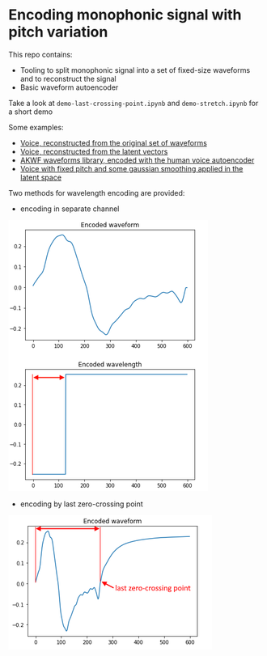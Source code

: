 # Encoding monophonic signal with pitch variation

This repo contains: 
- Tooling to split monophonic signal into a set of fixed-size waveforms and to reconstruct the signal
- Basic waveform autoencoder

Take a look at `demo-last-crossing-point.ipynb` and `demo-stretch.ipynb` for a short demo

Some examples: 
- [Voice, reconstructed from the original set of waveforms](https://flakycdn.blob.core.windows.net/various/reconstructed-human-voice.wav)
- [Voice, reconstructed from the latent vectors](https://flakycdn.blob.core.windows.net/various/render-human-voice.wav)
- [AKWF waveforms library, encoded with the human voice autoencoder](https://flakycdn.blob.core.windows.net/various/akwf.wav)
- [Voice with fixed pitch and some gaussian smoothing applied in the latent space](https://flakycdn.blob.core.windows.net/various/latent-space-filter.wav)


Two methods for wavelength encoding are provided:

- encoding in separate channel

![Encoding F0](https://github.com/gnhdnb/waveform-encoder/raw/master/readme/encoding-pitch-stretch.png "Encoding F0")

- encoding by last zero-crossing point

![Encoding F0](https://github.com/gnhdnb/waveform-encoder/raw/master/readme/encoding-pitch.png "Encoding F0")
